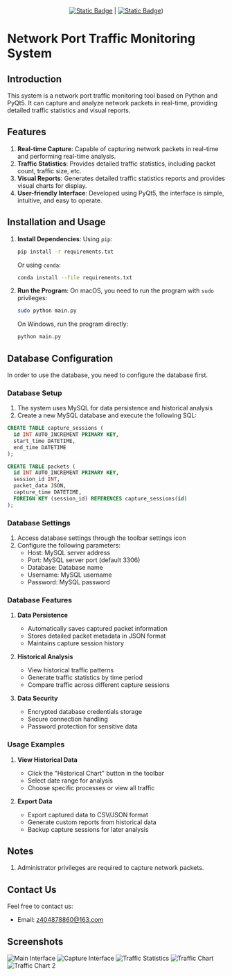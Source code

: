 <!--
 * @Author: SheathedSharp z404878860@163.com
 * @Date: 2024-09-10 09:36:11
-->
<div align="center">
  
  [![Static Badge](https://img.shields.io/badge/%E7%AE%80%E4%BD%93%E4%B8%AD%E6%96%87-%40SheathedSharp-red)](https://github.com/SheathedSharp/NetPortMon/blob/main/Readme_CN.md)    |  [![Static Badge](https://img.shields.io/badge/English-%40SheathedSharp-blue)](https://github.com/SheathedSharp/NetPortMon/blob/main/Readme.md)) 
  
</div>

# Network Port Traffic Monitoring System

## Introduction

This system is a network port traffic monitoring tool based on Python and PyQt5. It can capture and analyze network packets in real-time, providing detailed traffic statistics and visual reports.

## Features

1. **Real-time Capture**: Capable of capturing network packets in real-time and performing real-time analysis.
2. **Traffic Statistics**: Provides detailed traffic statistics, including packet count, traffic size, etc.
3. **Visual Reports**: Generates detailed traffic statistics reports and provides visual charts for display.
4. **User-friendly Interface**: Developed using PyQt5, the interface is simple, intuitive, and easy to operate.

## Installation and Usage

1. **Install Dependencies**:
    Using `pip`:
    ```bash
    pip install -r requirements.txt
    ```

    Or using `conda`:
    ```bash
    conda install --file requirements.txt
    ```

2. **Run the Program**:
    On macOS, you need to run the program with `sudo` privileges:
    ```bash
    sudo python main.py
    ```

    On Windows, run the program directly:
    ```bash
    python main.py
    ```

## Database Configuration
In order to use the database, you need to configure the database first.
### Database Setup
1. The system uses MySQL for data persistence and historical analysis
2. Create a new MySQL database and execute the following SQL:
```SQL
CREATE TABLE capture_sessions (
  id INT AUTO_INCREMENT PRIMARY KEY,
  start_time DATETIME,
  end_time DATETIME
);

CREATE TABLE packets (
  id INT AUTO_INCREMENT PRIMARY KEY,
  session_id INT,
  packet_data JSON,
  capture_time DATETIME,
  FOREIGN KEY (session_id) REFERENCES capture_sessions(id)
);
```

### Database Settings
1. Access database settings through the toolbar settings icon
2. Configure the following parameters:
   - Host: MySQL server address
   - Port: MySQL server port (default 3306)
   - Database: Database name
   - Username: MySQL username
   - Password: MySQL password

### Database Features
1. **Data Persistence**
   - Automatically saves captured packet information
   - Stores detailed packet metadata in JSON format
   - Maintains capture session history

2. **Historical Analysis**
   - View historical traffic patterns
   - Generate traffic statistics by time period
   - Compare traffic across different capture sessions

3. **Data Security**
   - Encrypted database credentials storage
   - Secure connection handling
   - Password protection for sensitive data

### Usage Examples
1. **View Historical Data**
   - Click the "Historical Chart" button in the toolbar
   - Select date range for analysis
   - Choose specific processes or view all traffic

2. **Export Data**
   - Export captured data to CSV/JSON format
   - Generate custom reports from historical data
   - Backup capture sessions for later analysis

## Notes
1. Administrator privileges are required to capture network packets.

## Contact Us
Feel free to contact us:
- Email: z404878860@163.com

## Screenshots

![Main Interface](./images/main_window.png)
![Capture Interface](./images/main_window2.png)
![Traffic Statistics](./images/traffic_statistics.png)
![Traffic Chart](./images/traffic_chart.png)
![Traffic Chart 2](./images/traffic_chart2.png)
